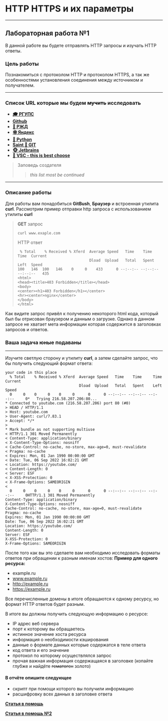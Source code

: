 # HTTP HTTPS и их параметры 
___________________________________________________
## Лабораторная работа №1

В данной работе вы будете отправлять HTTP запросы и изучать HTTP ответы.
### Цель работы
Познакомиться с протоколом HTTP и протоколом HTTPS, а так же особенностями установления соединения между источником и получателем.
___________________________________________________
### Список URL которые мы будем ~~мучить~~ исследовать
- __[‍🎓 РГУПС](https://www.rgups.ru)__
- __[Github](https://github.com/)__
- __[🚝 РЖД](https://www.rzd.ru/)__
- __[🕸 Яндекс](https://yandex.ru/)__
- __[🐍 Python](https://www.python.org/)__
- __[Saint 🌠 GIT](https://git-scm.com/)__
- __[🐵 Jetbrains](https://www.jetbrains.com/)__
- __[💪 VSC - this is best choose](https://code.visualstudio.com/)__

>Заповедь создателя
>>_this list most be continued_

___________________________________________________
### Описание работы
Для работы вам понадобиться **GitBush**, **Браузер** и встроенная утилита **curl**.
Рассмотрим пример отправки http запроса с использованием утилиты **curl**

>**GET** запрос
>```shell
>curl www.exaple.com
>```
>HTTP ответ
>```shell
>  % Total    % Received % Xferd  Average Speed   Time    Time     Time  Current
>                                 Dload  Upload   Total   Spent    Left  Speed
>100   146  100   146    0     0    433      0 --:--:-- --:--:-- --:--:--   435
><html>
><head><title>403 Forbidden</title></head>
><body>
><center><h1>403 Forbidden</h1></center>
><hr><center>nginx</center>
></body>
></html>
>```
Как видите запрос привёл к получению некоторого html кода, который был бы отрисован браузером и данным о загрузке.
Однако в данном запросе не хватает мета информации которая содержится в заголовках запросов и ответов.

### Ваша задача юные подаваны
_______________________________________________________
Изучите светлую сторону и утилиту **curl**, а затем сделайте запрос, что бы получить следующий формат ответа:
```shell
your code in this place
  % Total    % Received % Xferd  Average Speed   Time    Time     Time  Current
                                 Dload  Upload   Total   Spent    Left  Speed
  0     0    0     0    0     0      0      0 --:--:-- --:--:-- --:--:--     0*   Trying 216.58.207.206:80...
* Connected to youtube.com (216.58.207.206) port 80 (#0)
> HEAD / HTTP/1.1
> Host: youtube.com
> User-Agent: curl/7.83.1
> Accept: */*
>
* Mark bundle as not supporting multiuse
< HTTP/1.1 301 Moved Permanently
< Content-Type: application/binary
< X-Content-Type-Options: nosniff
< Cache-Control: no-cache, no-store, max-age=0, must-revalidate
< Pragma: no-cache
< Expires: Mon, 01 Jan 1990 00:00:00 GMT
< Date: Tue, 06 Sep 2022 16:02:21 GMT
< Location: https://youtube.com/
< Content-Length: 0
< Server: ESF
< X-XSS-Protection: 0
< X-Frame-Options: SAMEORIGIN
<
  0     0    0     0    0     0      0      0 --:--:-- --:--:-- --:--:--     0HTTP/1.1 301 Moved Permanently
Content-Type: application/binary
X-Content-Type-Options: nosniff
Cache-Control: no-cache, no-store, max-age=0, must-revalidate
Pragma: no-cache
Expires: Mon, 01 Jan 1990 00:00:00 GMT
Date: Tue, 06 Sep 2022 16:02:21 GMT
Location: https://youtube.com/
Content-Length: 0
Server: ESF
X-XSS-Protection: 0
X-Frame-Options: SAMEORIGIN
```
После того как вы это сделаете вам необходимо исследовать форматы ответов при обращении к разным именам хостов:
**Пример для одного ресурса:**
- example.ru
- www.example.ru
- http://example.ru
- https://example.ru

Все перечисленные домены в итоге обращаются к одному ресурсу, но формат HTTP ответов будет разным.

В итоге вы должны получить следующую информацию о ресурсе:
- IP адрес веб сервера
- порт к которому вы обращаетесь
- истинное значение хоста ресурса
- информация о необходимости кэширования
- данные о формате данных которые содержатся в теле ответа
- код ответа и его значение
- протокол по которому осуществлялся запрос
- прочая важная информация содержащаяся в заголовке (копайте глубже и найдёте ~~гематоген~~ золото)

#### В отчёте опишите следующее
- скрипт при помощи которого вы получили информацию
- расшифровку всех данных в заголовке ответа

[**Статья в помощь**](https://developer.mozilla.org/en-US/docs/Web/HTTP/Headers)

[**Статья в помощь №2**](https://runebook.dev/ru/docs/http/-index-#Headers)
